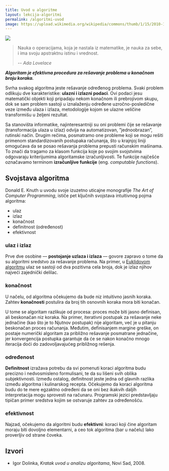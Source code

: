 ```yaml
---
title: Uvod u algoritme
layout: lekcija-algoritmi
permalink: /algoritmi-uvod
image: https://upload.wikimedia.org/wikipedia/commons/thumb/1/15/2010-10-30_Geeste%2C_Moormuseum_032_%285207510676%29.jpg/1024px-2010-10-30_Geeste%2C_Moormuseum_032_%285207510676%29.jpg
---
```


![]({{page.image}})

> Nauka o operacijama, koja je nastala iz matematike, je nauka za sebe, i ima svoju apstraktnu istinu i vrednost.
>
> -- <cite>Ada Lovelace</cite>

***Algoritam je efektivna procedura za rešavanje problema u konačnom broju koraka.***

Svrha svakog algoritma jeste rešavanje određenog problema. Svaki problem odlikuju dve karakteristike: **ulazni i izlazni podaci**. Ovi podaci jesu matematički objekti koji pripadaju nekom konačnom ili prebrojivom skupu, dok se sam problem sastoji u iznalaženju određene uzročno-posledične veze između ulaza i izlaza, metodologije kojom se ulazne veličine transformišu u željeni rezultat.

Sa stanovišta informatike, najinteresantniji su oni problemi čije se rešavanje (transformacija ulaza u izlaz) odvija na automatizovan, ”jednoobrazan”, rutinski način. Drugim rečima, posmatramo one probleme koji se mogu rešiti primenom standardizovanih postupaka računanja, što u krajnjoj liniji omogućava da se posao rešavanja problema prepusti računskim mašinama. To znači da tragamo za klasom funkcija koje po svojim svojstvima odgovaraju kriterijumima algoritamske izračunljivosti. Te funkcije najčešće označavamo terminom **izračunljive funkcije** (eng. *computable functions*).

## Svojstava algoritma

Donald E. Knuth u uvodu svoje izuzetno uticajne monografije *The Art of Computer Programming*, ističe pet ključnih svojstava intuitivnog pojma algoritma:

- ulaz
- izlaz
- konačnost
- definitnost (određenost)
- efektivnost

### ulaz i izlaz

Prve dve osobine — **postojanje uzlaza i izlaza** — govore zapravo o tome da su algoritmi sredstvo za rešavanje problema. Na primer, u [Euklidovom algoritmu](/euklidov-algoritam) ulaz se sastoji od dva pozitivna cela broja, dok je izlaz njihov najveći zajednički delilac.

### konačnost

U načelu, od algoritma očekujemo da bude niz intuitivno jasnih koraka. Zahtev **konačnosti** postulira da broj tih osnovnih koraka mora biti konačan. 

U tome se algoritam razlikuje od procesa: proces može biti jasno definisan, ali beskonačan niz koraka. Na primer, iterativni postupak za rešavanje neke jednačine (kao što je to Njutnov postupak) nije algoritam, već je u pitanju beskonačan proces računanja. Međutim, definisanjem margine greške, on postaje numerički algoritam za približno rešavanje posmatrane jednačine, jer konvergencija postupka garantuje da će se nakon konačno mnogo iteracija doći do zadovoljavajućeg približnog rešenja.

### određenost

**Definitnost** izražava potrebu da svi pomenuti koraci algoritma budu precizno i nedvosmisleno formulisani, te da su lišeni svih oblika subjektivnosti. Između ostalog, definitnost jeste jedna od glavnih razlika između algoritma i kulinarskog recepta. Očekujemo da koraci algoritma budu do te mere egzaktno određeni da se oni bez ikakvih daljih interpretacija mogu sprovesti na računaru. Programski jezici predstavljaju tipičan primer sredstva kojim se ostvaruje zahtev za određenošću.

### efektivnost

Najzad, očekujemo da algoritmi budu **efektivni**: koraci koji čine algoritam moraju biti dovoljno elementarni, a ceo tok algoritma (bar u načelu) lako proverljiv od strane čoveka.

## Izvori

- Igor Dolinka, *Kratak uvod u analizu algoritama*, Novi Sad, 2008.
